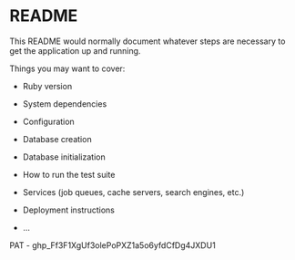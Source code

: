 # README

This README would normally document whatever steps are necessary to get the
application up and running.

Things you may want to cover:

* Ruby version

* System dependencies

* Configuration

* Database creation

* Database initialization

* How to run the test suite

* Services (job queues, cache servers, search engines, etc.)

* Deployment instructions

* ...

PAT - 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
